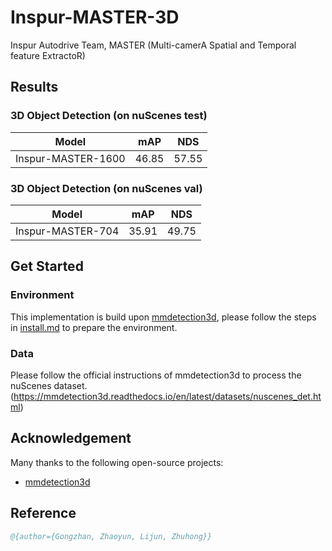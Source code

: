 # Inspur-MASTER-3D
Inspur Autodrive Team, MASTER (Multi-camerA Spatial and Temporal feature ExtractoR) 

## Results
### 3D Object Detection (on nuScenes test)

|   Model   | mAP  | NDS  |
| :-------: | :--: | :--: |
| Inspur-MASTER-1600 |46.85 | 57.55 |

### 3D Object Detection (on nuScenes val)

|   Model   | mAP  | NDS  |
| :-------: | :--: | :--: |
| Inspur-MASTER-704| 35.91 | 49.75 |


## Get Started

### Environment
This implementation is build upon [mmdetection3d](https://github.com/open-mmlab/mmdetection3d), please follow the steps in [install.md](./docs/install.md) to prepare the environment.

### Data
Please follow the official instructions of mmdetection3d to process the nuScenes dataset.(https://mmdetection3d.readthedocs.io/en/latest/datasets/nuscenes_det.html)


## Acknowledgement
Many thanks to the following open-source projects:
* [mmdetection3d](https://github.com/open-mmlab/mmdetection3d)

## Reference

```bibtex
@{author={Gongzhan, Zhaoyun, Lijun, Zhuhong}}
```

